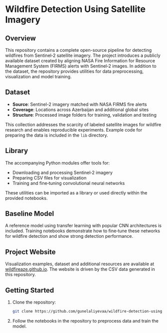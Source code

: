 # Wildfire Detection Using Satellite Imagery

## Overview
This repository contains a complete open-source pipeline for detecting wildfires from Sentinel‑2 satellite imagery. The project introduces a publicly available dataset created by aligning NASA Fire Information for Resource Management System (FIRMS) alerts with Sentinel‑2 images. In addition to the dataset, the repository provides utilities for data preprocessing, visualization and model training.

## Dataset
- **Source**: Sentinel-2 imagery matched with NASA FIRMS fire alerts
- **Coverage**: Locations across Azerbaijan and additional global sites
- **Structure**: Processed image folders for training, validation and testing

This collection addresses the scarcity of labeled satellite images for wildfire research and enables reproducible experiments. Example code for preparing the data is included in the `lib` directory.

## Library
The accompanying Python modules offer tools for:
- Downloading and processing Sentinel‑2 imagery
- Preparing CSV files for visualization
- Training and fine‑tuning convolutional neural networks

These utilities can be imported as a library or used directly within the provided notebooks.

## Baseline Model
A reference model using transfer learning with popular CNN architectures is included. Training notebooks demonstrate how to fine‑tune these networks for wildfire detection and show strong detection performance.

## Project Website
Visualization examples, dataset and additional resources are available at [wildfireaze.github.io](https://wildfireaze.github.io). The website is driven by the CSV data generated in this repository.

## Getting Started
1. Clone the repository:
   ```bash
   git clone https://github.com/gunelaliyevaa/wildfire-detection-using-satellite-imagery
   ```
2. Follow the notebooks in the repository to preprocess data and train the model.
